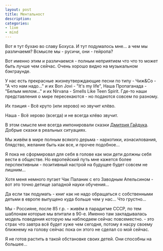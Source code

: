 ```yaml
---
layout: post
title: Ментальност
description:
categories:
- live
- mind
---
```

Вот я тут бухаю во славу Бохуса. И тут подумалось мне... а чем мы различаемя? Всмысле мы - русичи, они - гейропа?

Вот именно этим и различаемся - полным неприятием что что то может быть лучше чем сейчас. Очень хорошо видно на музыкальном бэкграунде.

У нас есть прекрасные жизнеутверждающие песни по типу - Чиж&Со - "А что нам надо..." и их Bon Jovi - "It's my life", Наша Пропаганада - "Белым мелом..." и их Nirvana - Smells Like Teen Spirit. Где-то наши представления о мире пересекаются - но подаются совсем по разному.

Их пзиция - Всё круто (или херово) но звучит клёво.

Наша - Всё херово (всегда) и не всегда клёво звучит.

В этом смысле мне всегда импонировали сказки [Дмитрия Гайдука](https://ru.wikipedia.org/wiki/%D0%93%D0%B0%D0%B9%D0%B4%D1%83%D0%BA,_%D0%94%D0%BC%D0%B8%D1%82%D1%80%D0%B8%D0%B9_%D0%90%D0%BB%D0%B5%D0%BA%D1%81%D0%B0%D0%BD%D0%B4%D1%80%D0%BE%D0%B2%D0%B8%D1%87). Добрые сказки в реальных ситуациях.

Мы живём в мире полным всякого дерьма - наркотики, изнасилования, блядство, желание быть как все, и прочее подобное...

Я пока не сформировал для себя в голове как мои дети должны себя вести в обществе. Но
европейский путь мне кажется более перспективным - позитивный настрой на будущее будет совсем не лишним...

Хотя меня немного пугает Чак Паланик с его Заводным Апельсином - вот это точно детище западной науки обучения...

Да если так подумать - книг как не надо обращаться с собственными детьми в европе выпущено куда больше чем у нас... Что грустно...

Мы - Россияне, после 85 г.р. - живём в парадигме СССР, по тем шаблонам которые мы впитали в 90-е. Именно там закладывалась модель поведения которую мы наблюдаем сейчас повсеместно. - это страх что завтра всё будет хуже чем сегодня, потому я насру своему ближнему на голову сейчас пока он этого не сделал со мой сейчас.

Я не готов растить в такой обстановке своих детей. Они способны на большее...